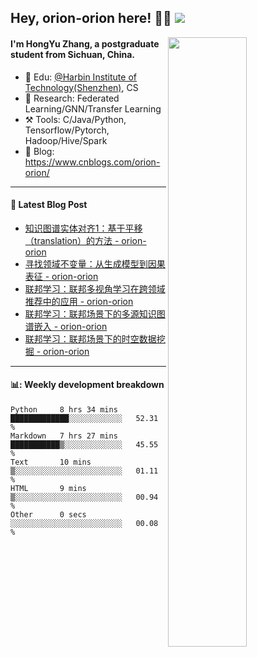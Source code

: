 <!--
 * @Descripttion: 
 * @Version: 1.0
 * @Author: ZhangHongYu
 * @Date: 2022-03-13 11:15:04
 * @LastEditors: ZhangHongYu
 * @LastEditTime: 2022-07-03 14:37:10
-->
## Hey, orion-orion here! 👋🏻  ![](https://komarev.com/ghpvc/?username=orion-orion)


<img align="right" src="https://github-readme-stats.vercel.app/api?username=orion-orion&show_icons=true&hide_border=true" width="50%">

#### I'm HongYu Zhang, a postgraduate student from Sichuan, China.
- 🏫 Edu: [@Harbin Institute of Technology(Shenzhen)](https://www.hitsz.edu.cn/index.html), CS
- 🔭 Research: Federated Learning/GNN/Transfer Learning
- ⚒️ Tools: C/Java/Python, Tensorflow/Pytorch, Hadoop/Hive/Spark
- 📗 Blog: https://www.cnblogs.com/orion-orion/ 

___

#### 📕  Latest Blog Post 
<!-- BLOG-POST-LIST:START -->
- [知识图谱实体对齐1：基于平移（translation）的方法 - orion-orion](https://www.cnblogs.com/orion-orion/p/16743610.html)
- [寻找领域不变量：从生成模型到因果表征 - orion-orion](https://www.cnblogs.com/orion-orion/p/16729545.html)
- [联邦学习：联邦多视角学习在跨领域推荐中的应用 - orion-orion](https://www.cnblogs.com/orion-orion/p/16584365.html)
- [联邦学习：联邦场景下的多源知识图谱嵌入 - orion-orion](https://www.cnblogs.com/orion-orion/p/16537292.html)
- [联邦学习：联邦场景下的时空数据挖掘 - orion-orion](https://www.cnblogs.com/orion-orion/p/16500126.html)
<!-- BLOG-POST-LIST:END -->

____

#### 📊: Weekly development breakdown
<!--START_SECTION:waka-->

```text
Python     8 hrs 34 mins   █████████████░░░░░░░░░░░░   52.31 %
Markdown   7 hrs 27 mins   ███████████▒░░░░░░░░░░░░░   45.55 %
Text       10 mins         ▒░░░░░░░░░░░░░░░░░░░░░░░░   01.11 %
HTML       9 mins          ▒░░░░░░░░░░░░░░░░░░░░░░░░   00.94 %
Other      0 secs          ░░░░░░░░░░░░░░░░░░░░░░░░░   00.08 %
```

<!--END_SECTION:waka-->













